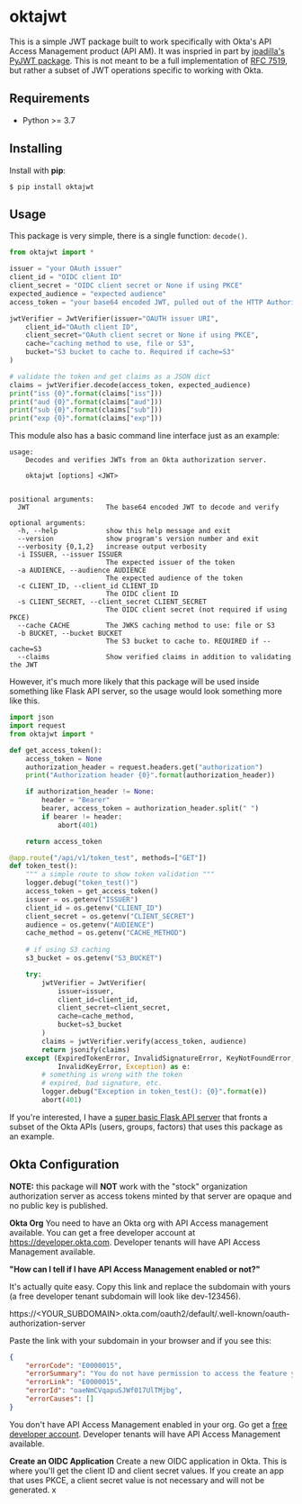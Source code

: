 # oktajwt

This is a simple JWT package built to work specifically with Okta's API Access Management product (API AM). It was inspried in part by [jpadilla's PyJWT package](https://github.com/jpadilla/pyjwt). This is not meant to be a full implementation of [RFC 7519](https://tools.ietf.org/html/rfc7519), but rather a subset of JWT operations specific to working with Okta.

## Requirements
* Python >= 3.7

## Installing
Install with **pip**:
```
$ pip install oktajwt
```

## Usage
This package is very simple, there is a single function: `decode()`.

```python
from oktajwt import *

issuer = "your OAuth issuer"
client_id = "OIDC client ID"
client_secret = "OIDC client secret or None if using PKCE"
expected_audience = "expected audience"
access_token = "your base64 encoded JWT, pulled out of the HTTP Authorization header bearer token"

jwtVerifier = JwtVerifier(issuer="OAUTH issuer URI",
    client_id="OAuth client ID",
    client_secret="OAuth client secret or None if using PKCE",
    cache="caching method to use, file or S3",
    bucket="S3 bucket to cache to. Required if cache=S3"
)

# validate the token and get claims as a JSON dict
claims = jwtVerifier.decode(access_token, expected_audience)
print("iss {0}".format(claims["iss"]))
print("aud {0}".format(claims["aud"]))
print("sub {0}".format(claims["sub"]))
print("exp {0}".format(claims["exp"]))
```

This module also has a basic command line interface just as an example:
```
usage:
    Decodes and verifies JWTs from an Okta authorization server.

    oktajwt [options] <JWT>


positional arguments:
  JWT                   The base64 encoded JWT to decode and verify

optional arguments:
  -h, --help            show this help message and exit
  --version             show program's version number and exit
  --verbosity {0,1,2}   increase output verbosity
  -i ISSUER, --issuer ISSUER
                        The expected issuer of the token
  -a AUDIENCE, --audience AUDIENCE
                        The expected audience of the token
  -c CLIENT_ID, --client_id CLIENT_ID
                        The OIDC client ID
  -s CLIENT_SECRET, --client_secret CLIENT_SECRET
                        The OIDC client secret (not required if using PKCE)
  --cache CACHE         The JWKS caching method to use: file or S3
  -b BUCKET, --bucket BUCKET
                        The S3 bucket to cache to. REQUIRED if --cache=S3
  --claims              Show verified claims in addition to validating the JWT
```

However, it's much more likely that this package will be used inside something like Flask API server, so the
usage would look something more like this.

```python
import json
import request
from oktajwt import *

def get_access_token():
    access_token = None
    authorization_header = request.headers.get("authorization")
    print("Authorization header {0}".format(authorization_header))

    if authorization_header != None:
        header = "Bearer"
        bearer, access_token = authorization_header.split(" ")
        if bearer != header:
            abort(401)

    return access_token

@app.route("/api/v1/token_test", methods=["GET"])
def token_test():
    """ a simple route to show token validation """
    logger.debug("token_test()")
    access_token = get_access_token()
    issuer = os.getenv("ISSUER")
    client_id = os.getenv("CLIENT_ID")
    client_secret = os.getenv("CLIENT_SECRET")
    audience = os.getenv("AUDIENCE")
    cache_method = os.getenv("CACHE_METHOD")
    
    # if using S3 caching
    s3_bucket = os.getenv("S3_BUCKET")

    try:
        jwtVerifier = JwtVerifier(
            issuer=issuer,
            client_id=client_id,
            client_secret=client_secret,
            cache=cache_method,
            bucket=s3_bucket
        )       
        claims = jwtVerifier.verify(access_token, audience)
        return jsonify(claims)
    except (ExpiredTokenError, InvalidSignatureError, KeyNotFoundError, 
            InvalidKeyError, Exception) as e:
        # something is wrong with the token
        # expired, bad signature, etc.
        logger.debug("Exception in token_test(): {0}".format(e))
        abort(401)
```

If you're interested, I have a [super basic Flask API server](https://github.com/mdwallick/okta-admin-api) that fronts a subset of the Okta APIs (users, groups, factors) that uses this package as an example.

## Okta Configuration
**NOTE:** this package will **NOT** work with the "stock" organization authorization server as access tokens minted by that server are opaque and no public key is published.

**Okta Org**
You need to have an Okta org with API Access management available. You can get a free developer account at https://developer.okta.com. Developer tenants will have API Access Management available.

**"How can I tell if I have API Access Management enabled or not?"**

It's actually quite easy. Copy this link and replace the subdomain with yours (a free developer tenant subdomain will look like dev-123456).

https://<YOUR_SUBDOMAIN>.okta.com/oauth2/default/.well-known/oauth-authorization-server

Paste the link with your subdomain in your browser and if you see this:

```json
{
    "errorCode": "E0000015",
    "errorSummary": "You do not have permission to access the feature you are requesting",
    "errorLink": "E0000015",
    "errorId": "oaeNmCVqapuSJWf017UlTMjbg",
    "errorCauses": []
}
```
You don't have API Access Management enabled in your org. Go get a [free developer account](https://developer.okta.com). Developer tenants will have API Access Management available.

**Create an OIDC Application**
Create a new OIDC application in Okta. This is where you'll get the client ID and client secret values. If you create an app that uses PKCE, a client secret value is not necessary and will not be generated.
x